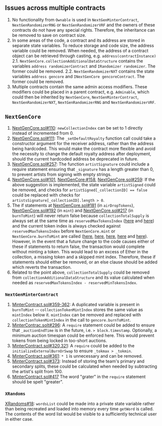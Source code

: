 ## Issues across multiple contracts

1. No functionality from `Ownable` is used in `NextGenMinterContract`, `NextGenRandomizerRNG` or `NextGenRandomizerVRF` and the owners of these contracts do not have any special rights. Therefore, the inheritance can be removed to save on contract size.
2. In some areas of the code, a contract and its address are stored in separate state variables. To reduce storage and code size, the address variable could be removed. When needed, the address of a contract object can be retrieved through casting, e.g. `address(contractInstance)`
2.1. `NextGenCore.collectionAdditionalDataStructure` contains the variables `address randomizerContract` and `IRandomizer randomizer`. The former could be removed.
2.2. `NextGenRandomizerNXT` contains the state variables `address gencore` and `INextGenCore gencoreContract`. The former could be removed.
3. Multiple contracts contain the same admin access modifiers. These modifiers could be placed in a parent contract, e.g. `Adminable`, which could then be inherited by `NextGenCore`, `NextGenMinterContract`, `NextGenRandomizerNXT`, `NextGenRandomizerRNG` and `NextGenRandomizerVRF`.


## `NextGenCore`

1. [NextGenCore.sol#110](https://github.com/code-423n4/2023-10-nextgen/blob/main/smart-contracts/NextGenCore.sol#L110): `newCollectionIndex` can be set to 1 directly instead of incremented from 0.
2. [NextGenCore.sol#111](https://github.com/code-423n4/2023-10-nextgen/blob/main/smart-contracts/NextGenCore.sol#L111): The `_setDefaultRoyalty` function call could take a constructor argument for the receiver address, rather than the address being hardcoded. This would make the contract more flexible and avoid the necessity to change the default royalty address after deployment, should the current hardcoded address be deprecated in future.
3. [NextGenCore.sol#257](https://github.com/code-423n4/2023-10-nextgen/blob/main/smart-contracts/NextGenCore.sol#L257): The function `artistSignature` could include a require statement ensuring that `_signature` has a length greater than 0, to prevent artists from signing with empty strings.
4. [NextGenCore.sol#101](https://github.com/code-423n4/2023-10-nextgen/blob/main/smart-contracts/NextGenCore.sol#L101), [NextGenCore:#158](https://github.com/code-423n4/2023-10-nextgen/blob/main/smart-contracts/NextGenCore.sol#L158), [NextGenCore.sol#259](https://github.com/code-423n4/2023-10-nextgen/blob/main/smart-contracts/NextGenCore.sol#L259): If the above suggestion is implemented, the state variable `artistSigned` could be removed, and checks for `artistSigned[_collectionID] == false` could be replaced with checks for `artistsSignature[_collectionID].length > 0`.
5. The if statements at [NextGenCore.sol#181](https://github.com/code-423n4/2023-10-nextgen/blob/main/smart-contracts/NextGenCore.sol#L181) (in `airDropTokens`), [NextGenCore.sol#192](https://github.com/code-423n4/2023-10-nextgen/blob/main/smart-contracts/NextGenCore.sol#L192) (in `mint`) and [NextGenCore.sol#217](https://github.com/code-423n4/2023-10-nextgen/blob/main/smart-contracts/NextGenCore.sol#L217) (in `burnToMint`) will never return false because `collectionTotalSupply` is always set at the same time as `reservedMaxTokensIndex` ([here](https://github.com/code-423n4/2023-10-nextgen/blob/main/smart-contracts/NextGenCore.sol#L153-L156) and [here](https://github.com/code-423n4/2023-10-nextgen/blob/main/smart-contracts/NextGenCore.sol#L309-L310)) and the current token index is always checked against `reservedMaxTokensIndex` before `NextGenCore.mint` or `NextGenCore.burnToMint` are called ([here](https://github.com/code-423n4/2023-10-nextgen/blob/main/smart-contracts/MinterContract.sol#L186), [here](https://github.com/code-423n4/2023-10-nextgen/blob/main/smart-contracts/MinterContract.sol#L232), [here](https://github.com/code-423n4/2023-10-nextgen/blob/main/smart-contracts/MinterContract.sol#L265), [here](https://github.com/code-423n4/2023-10-nextgen/blob/main/smart-contracts/MinterContract.sol#L280) and [here](https://github.com/code-423n4/2023-10-nextgen/blob/main/smart-contracts/MinterContract.sol#L360)). However, in the event that a future change to the code causes either of these if statements to return false, the transaction would complete without minting a token. This would lead to an excess of Ether in the collection, a missing token and a skipped mint index. Therefore, these if statements should either be removed, or an else clause should be added which reverts the transaction.
6. Related to the point above, `collectionTotalSupply` could be removed from `collectionAdditionalDataStructure` and its value calculated when needed as `reservedMaxTokensIndex - reservedMinTokensIndex`.

### `NextGenMinterContract`

1. [MinterContract.sol#359-362](https://github.com/code-423n4/2023-10-nextgen/blob/main/smart-contracts/MinterContract.sol#L359-L362): A duplicated variable is present in `burnToMint` -- `collectionTokenMintIndex` stores the same value as `mintIndex` below it. `mintIndex` can be removed and replaced with `collectionTokenMintIndex` in the call to `gencore.burnToMint`.
2. [MinterContrac.solt#296](https://github.com/code-423n4/2023-10-nextgen/blob/main/smart-contracts/MinterContract.sol#L296): A `require` statement could be added to ensure that `_auctionEndTime` is in the future, i.e. `> block.timestamp`. Optionally, a minimum auction timespan could be enforced here. This would prevent tokens from being locked in too-short auctions.
3. [MinterContract.sol#320,321](https://github.com/code-423n4/2023-10-nextgen/blob/08a56bacd286ee52433670f3bb73a0e4a4525dd4/smart-contracts/MinterContract.sol#L320-L321): A `require` could be added to the `initializeExternalBurnOrSwap` to ensure `_tokmax > _tokmin`.
4. [MinterContract.sol#361](https://github.com/code-423n4/2023-10-nextgen/blob/08a56bacd286ee52433670f3bb73a0e4a4525dd4/smart-contracts/MinterContract.sol#L361): `* 1` is unnecessary and can be removed.
5. [MinterContract.sol#373](https://github.com/code-423n4/2023-10-nextgen/blob/08a56bacd286ee52433670f3bb73a0e4a4525dd4/smart-contracts/MinterContract.sol#L373): Instead of storing the team's primary and secondary splits, these could be calculated when needed by subtracting the artist's split from 100.
6.  [MinterContract.sol#417](https://github.com/code-423n4/2023-10-nextgen/blob/08a56bacd286ee52433670f3bb73a0e4a4525dd4/smart-contracts/MinterContract.sol#L417) The word "grater" in the `require` statement should be spelt "greater".

### `XRandoms`

[XRandoms#18](https://github.com/code-423n4/2023-10-nextgen/blob/main/smart-contracts/XRandoms.sol#L18): `wordsList` could be made into a private state variable rather than being recreated and loaded into memory every time `getWord` is called. The contents of the word list would be visible to a sufficiently technical user in either case.